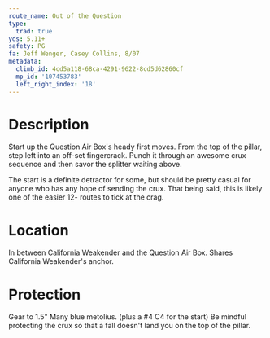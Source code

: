```yaml
---
route_name: Out of the Question
type:
  trad: true
yds: 5.11+
safety: PG
fa: Jeff Wenger, Casey Collins, 8/07
metadata:
  climb_id: 4cd5a118-68ca-4291-9622-8cd5d62860cf
  mp_id: '107453783'
  left_right_index: '18'
---
```

# Description
Start up the Question Air Box's heady first moves. From the top of the pillar, step left into an off-set fingercrack. Punch it through an awesome crux sequence and then savor the splitter waiting above.

The start is a definite detractor for some, but should be pretty casual for anyone who has any hope of sending the crux. That being said, this is likely one of the easier 12- routes to tick at the crag.

# Location
In between California Weakender and the Question Air Box.  Shares California Weakender's anchor.

# Protection
Gear to 1.5"  Many blue metolius. (plus a #4 C4 for the start)  Be mindful protecting the crux so that a fall doesn't land you on the top of the pillar.
